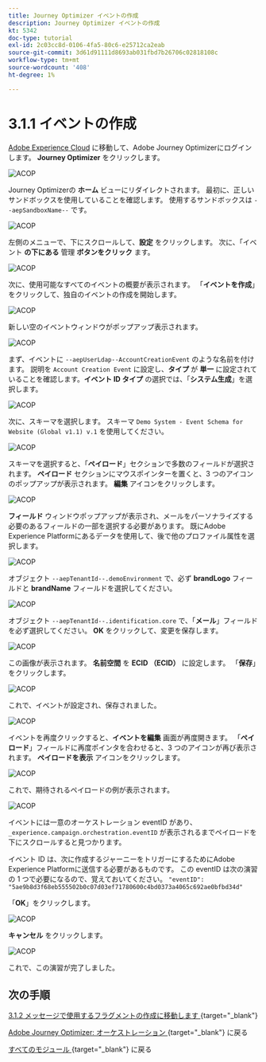 ```yaml
---
title: Journey Optimizer イベントの作成
description: Journey Optimizer イベントの作成
kt: 5342
doc-type: tutorial
exl-id: 2c03cc8d-0106-4fa5-80c6-e25712ca2eab
source-git-commit: 3d61d91111d8693ab031fbd7b26706c02818108c
workflow-type: tm+mt
source-wordcount: '408'
ht-degree: 1%

---
```


# 3.1.1 イベントの作成

[Adobe Experience Cloud](https://experience.adobe.com) に移動して、Adobe Journey Optimizerにログインします。 **Journey Optimizer** をクリックします。

![ACOP](./images/acophome.png)

Journey Optimizerの **ホーム** ビューにリダイレクトされます。 最初に、正しいサンドボックスを使用していることを確認します。 使用するサンドボックスは `--aepSandboxName--` です。

![ACOP](./images/acoptriglp.png)

左側のメニューで、下にスクロールして、**設定** をクリックします。 次に、「イベント **の下にある** 管理 **ボタンをクリック** ます。

![ACOP](./images/acopmenu.png)

次に、使用可能なすべてのイベントの概要が表示されます。 「**イベントを作成**」をクリックして、独自のイベントの作成を開始します。

![ACOP](./images/emptyevent.png)

新しい空のイベントウィンドウがポップアップ表示されます。

![ACOP](./images/emptyevent1.png)

まず、イベントに `--aepUserLdap--AccountCreationEvent` のような名前を付けます。
説明を `Account Creation Event` に設定し、**タイプ** が **単一** に設定されていることを確認します。**イベント ID タイプ** の選択では、「**システム生成**」を選択します。

![ACOP](./images/eventdescription.png)

次に、スキーマを選択します。 スキーマ `Demo System - Event Schema for Website (Global v1.1) v.1` を使用してください。

![ACOP](./images/eventschema.png)

スキーマを選択すると、「**ペイロード**」セクションで多数のフィールドが選択されます。 **ペイロード** セクションにマウスポインターを置くと、3 つのアイコンのポップアップが表示されます。 **編集** アイコンをクリックします。

![ACOP](./images/eventpayload.png)

**フィールド** ウィンドウポップアップが表示され、メールをパーソナライズする必要のあるフィールドの一部を選択する必要があります。  既にAdobe Experience Platformにあるデータを使用して、後で他のプロファイル属性を選択します。

![ACOP](./images/eventfields.png)

オブジェクト `--aepTenantId--.demoEnvironment` で、必ず **brandLogo** フィールドと **brandName** フィールドを選択してください。

![ACOP](./images/eventpayloadbr.png)

オブジェクト `--aepTenantId--.identification.core` で、「**メール**」フィールドを必ず選択してください。 **OK** をクリックして、変更を保存します。

![ACOP](./images/eventpayloadbrid.png)

この画像が表示されます。 **名前空間** を **ECID （ECID）** に設定します。 「**保存**」をクリックします。

![ACOP](./images/eventsave.png)

これで、イベントが設定され、保存されました。

![ACOP](./images/eventdone.png)

イベントを再度クリックすると、**イベントを編集** 画面が再度開きます。 「**ペイロード**」フィールドに再度ポインタを合わせると、3 つのアイコンが再び表示されます。 **ペイロードを表示** アイコンをクリックします。

![ACOP](./images/viewevent.png)

これで、期待されるペイロードの例が表示されます。

![ACOP](./images/fullpayload.png)

イベントには一意のオーケストレーション eventID があり、`_experience.campaign.orchestration.eventID` が表示されるまでペイロードを下にスクロールすると見つかります。

イベント ID は、次に作成するジャーニーをトリガーにするためにAdobe Experience Platformに送信する必要があるものです。 この eventID は次の演習の 1 つで必要になるので、覚えておいてください。
`"eventID": "5ae9b8d3f68eb555502b0c07d03ef71780600c4bd0373a4065c692ae0bfbd34d"`

「**OK**」をクリックします。

![ACOP](./images/payloadeventID.png)

**キャンセル** をクリックします。

![ACOP](./images/payloadeventID1.png)

これで、この演習が完了しました。

## 次の手順

[3.1.2 メッセージで使用するフラグメントの作成に移動します ](./ex2.md){target="_blank"}

[Adobe Journey Optimizer: オーケストレーション ](./journey-orchestration-create-account.md){target="_blank"} に戻る

[ すべてのモジュール ](./../../../../overview.md){target="_blank"} に戻る
